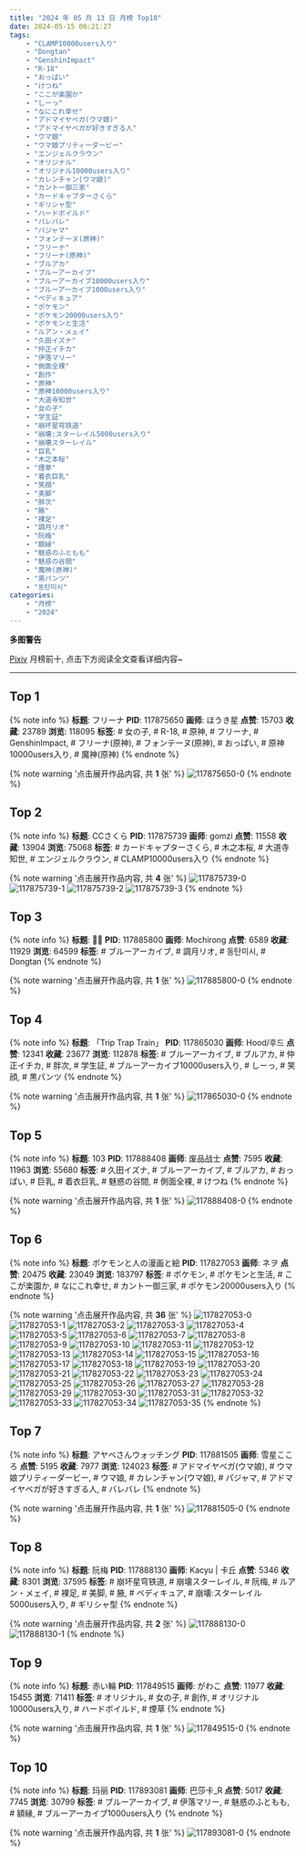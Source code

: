 ```yaml
---
title: "2024 年 05 月 13 日 月榜 Top10"
date: 2024-05-15 06:21:27
tags:
    - "CLAMP10000users入り"
    - "Dongtan"
    - "GenshinImpact"
    - "R-18"
    - "おっぱい"
    - "けつね"
    - "ここが楽園か"
    - "しーっ"
    - "なにこれ幸せ"
    - "アドマイヤベガ(ウマ娘)"
    - "アドマイヤベガが好きすぎる人"
    - "ウマ娘"
    - "ウマ娘プリティーダービー"
    - "エンジェルクラウン"
    - "オリジナル"
    - "オリジナル10000users入り"
    - "カレンチャン(ウマ娘)"
    - "カントー御三家"
    - "カードキャプターさくら"
    - "ギリシャ型"
    - "ハードボイルド"
    - "バレバレ"
    - "パジャマ"
    - "フォンテーヌ(原神)"
    - "フリーナ"
    - "フリーナ(原神)"
    - "ブルアカ"
    - "ブルーアーカイブ"
    - "ブルーアーカイブ10000users入り"
    - "ブルーアーカイブ1000users入り"
    - "ペディキュア"
    - "ポケモン"
    - "ポケモン20000users入り"
    - "ポケモンと生活"
    - "ルアン・メェイ"
    - "久田イズナ"
    - "仲正イチカ"
    - "伊落マリー"
    - "側面全裸"
    - "創作"
    - "原神"
    - "原神10000users入り"
    - "大道寺知世"
    - "女の子"
    - "学生証"
    - "崩坏星穹铁道"
    - "崩壊:スターレイル5000users入り"
    - "崩壊スターレイル"
    - "巨乳"
    - "木之本桜"
    - "煙草"
    - "着衣巨乳"
    - "笑顔"
    - "美脚"
    - "胖次"
    - "腋"
    - "裸足"
    - "調月リオ"
    - "阮梅"
    - "額縁"
    - "魅惑のふともも"
    - "魅惑の谷間"
    - "魔神(原神)"
    - "黒パンツ"
    - "동탄미시"
categories:
    - "月榜"
    - "2024"
---
```


<i class="fa fa-triangle-exclamation"></i>**多图警告**<i class="fa fa-triangle-exclamation"></i>

[Pixiv](https://www.pixiv.net/) 月榜前十, 点击下方阅读全文查看详细内容~

<!-- more -->

---

## Top 1

{% note info %}
**标题**: フリーナ
**PID**: 117875650 **画师**: ほうき星
**点赞**: 15703 **收藏**: 23789 **浏览**: 118095
**标签**: # 女の子, # R-18, # 原神, # フリーナ, # GenshinImpact, # フリーナ(原神), # フォンテーヌ(原神), # おっぱい, # 原神10000users入り, # 魔神(原神)
{% endnote %}

{% note warning '点击展开作品内容, 共 **1** 张' %}
![117875650-0](https://i.pixiv.re/img-original/img/2024/04/16/00/00/30/117875650_p0.jpg)
{% endnote %}

## Top 2

{% note info %}
**标题**: CCさくら
**PID**: 117875739 **画师**: gomzi
**点赞**: 11558 **收藏**: 13904 **浏览**: 75068
**标签**: # カードキャプターさくら, # 木之本桜, # 大道寺知世, # エンジェルクラウン, # CLAMP10000users入り
{% endnote %}

{% note warning '点击展开作品内容, 共 **4** 张' %}
![117875739-0](https://i.pixiv.re/img-original/img/2024/04/16/00/00/59/117875739_p0.jpg)
![117875739-1](https://i.pixiv.re/img-original/img/2024/04/16/00/00/59/117875739_p1.jpg)
![117875739-2](https://i.pixiv.re/img-original/img/2024/04/16/00/00/59/117875739_p2.jpg)
![117875739-3](https://i.pixiv.re/img-original/img/2024/04/16/00/00/59/117875739_p3.jpg)
{% endnote %}

## Top 3

{% note info %}
**标题**: 🖤👜
**PID**: 117885800 **画师**: Mochirong
**点赞**: 6589 **收藏**: 11929 **浏览**: 64599
**标签**: # ブルーアーカイブ, # 調月リオ, # 동탄미시, # Dongtan
{% endnote %}

{% note warning '点击展开作品内容, 共 **1** 张' %}
![117885800-0](https://i.pixiv.re/img-original/img/2024/04/17/22/33/32/117885800_p0.jpg)
{% endnote %}

## Top 4

{% note info %}
**标题**: 「Trip Trap Train」
**PID**: 117865030 **画师**: Hood/후드
**点赞**: 12341 **收藏**: 23677 **浏览**: 112878
**标签**: # ブルーアーカイブ, # ブルアカ, # 仲正イチカ, # 胖次, # 学生証, # ブルーアーカイブ10000users入り, # しーっ, # 笑顔, # 黒パンツ
{% endnote %}

{% note warning '点击展开作品内容, 共 **1** 张' %}
![117865030-0](https://i.pixiv.re/img-original/img/2024/04/15/18/15/38/117865030_p0.png)
{% endnote %}

## Top 5

{% note info %}
**标题**: 103
**PID**: 117888408 **画师**: 废品战士
**点赞**: 7595 **收藏**: 11963 **浏览**: 55680
**标签**: # 久田イズナ, # ブルーアーカイブ, # ブルアカ, # おっぱい, # 巨乳, # 着衣巨乳, # 魅惑の谷間, # 側面全裸, # けつね
{% endnote %}

{% note warning '点击展开作品内容, 共 **1** 张' %}
![117888408-0](https://i.pixiv.re/img-original/img/2024/04/16/14/27/24/117888408_p0.jpg)
{% endnote %}

## Top 6

{% note info %}
**标题**: ポケモンと人の漫画と絵
**PID**: 117827053 **画师**: ネヲ
**点赞**: 20475 **收藏**: 23049 **浏览**: 183797
**标签**: # ポケモン, # ポケモンと生活, # ここが楽園か, # なにこれ幸せ, # カントー御三家, # ポケモン20000users入り
{% endnote %}

{% note warning '点击展开作品内容, 共 **36** 张' %}
![117827053-0](https://i.pixiv.re/img-original/img/2024/04/14/12/43/59/117827053_p0.png)
![117827053-1](https://i.pixiv.re/img-original/img/2024/04/14/12/43/59/117827053_p1.png)
![117827053-2](https://i.pixiv.re/img-original/img/2024/04/14/12/43/59/117827053_p2.png)
![117827053-3](https://i.pixiv.re/img-original/img/2024/04/14/12/43/59/117827053_p3.png)
![117827053-4](https://i.pixiv.re/img-original/img/2024/04/14/12/43/59/117827053_p4.png)
![117827053-5](https://i.pixiv.re/img-original/img/2024/04/14/12/43/59/117827053_p5.png)
![117827053-6](https://i.pixiv.re/img-original/img/2024/04/14/12/43/59/117827053_p6.png)
![117827053-7](https://i.pixiv.re/img-original/img/2024/04/14/12/43/59/117827053_p7.png)
![117827053-8](https://i.pixiv.re/img-original/img/2024/04/14/12/43/59/117827053_p8.png)
![117827053-9](https://i.pixiv.re/img-original/img/2024/04/14/12/43/59/117827053_p9.png)
![117827053-10](https://i.pixiv.re/img-original/img/2024/04/14/12/43/59/117827053_p10.png)
![117827053-11](https://i.pixiv.re/img-original/img/2024/04/14/12/43/59/117827053_p11.png)
![117827053-12](https://i.pixiv.re/img-original/img/2024/04/14/12/43/59/117827053_p12.png)
![117827053-13](https://i.pixiv.re/img-original/img/2024/04/14/12/43/59/117827053_p13.png)
![117827053-14](https://i.pixiv.re/img-original/img/2024/04/14/12/43/59/117827053_p14.png)
![117827053-15](https://i.pixiv.re/img-original/img/2024/04/14/12/43/59/117827053_p15.png)
![117827053-16](https://i.pixiv.re/img-original/img/2024/04/14/12/43/59/117827053_p16.png)
![117827053-17](https://i.pixiv.re/img-original/img/2024/04/14/12/43/59/117827053_p17.png)
![117827053-18](https://i.pixiv.re/img-original/img/2024/04/14/12/43/59/117827053_p18.png)
![117827053-19](https://i.pixiv.re/img-original/img/2024/04/14/12/43/59/117827053_p19.png)
![117827053-20](https://i.pixiv.re/img-original/img/2024/04/14/12/43/59/117827053_p20.png)
![117827053-21](https://i.pixiv.re/img-original/img/2024/04/14/12/43/59/117827053_p21.png)
![117827053-22](https://i.pixiv.re/img-original/img/2024/04/14/12/43/59/117827053_p22.png)
![117827053-23](https://i.pixiv.re/img-original/img/2024/04/14/12/43/59/117827053_p23.png)
![117827053-24](https://i.pixiv.re/img-original/img/2024/04/14/12/43/59/117827053_p24.png)
![117827053-25](https://i.pixiv.re/img-original/img/2024/04/14/12/43/59/117827053_p25.png)
![117827053-26](https://i.pixiv.re/img-original/img/2024/04/14/12/43/59/117827053_p26.png)
![117827053-27](https://i.pixiv.re/img-original/img/2024/04/14/12/43/59/117827053_p27.png)
![117827053-28](https://i.pixiv.re/img-original/img/2024/04/14/12/43/59/117827053_p28.png)
![117827053-29](https://i.pixiv.re/img-original/img/2024/04/14/12/43/59/117827053_p29.png)
![117827053-30](https://i.pixiv.re/img-original/img/2024/04/14/12/43/59/117827053_p30.png)
![117827053-31](https://i.pixiv.re/img-original/img/2024/04/14/12/43/59/117827053_p31.png)
![117827053-32](https://i.pixiv.re/img-original/img/2024/04/14/12/43/59/117827053_p32.png)
![117827053-33](https://i.pixiv.re/img-original/img/2024/04/14/12/43/59/117827053_p33.png)
![117827053-34](https://i.pixiv.re/img-original/img/2024/04/14/12/43/59/117827053_p34.png)
![117827053-35](https://i.pixiv.re/img-original/img/2024/04/14/12/43/59/117827053_p35.png)
{% endnote %}

## Top 7

{% note info %}
**标题**: アヤベさんウォッチング
**PID**: 117881505 **画师**: 雪星こころ
**点赞**: 5195 **收藏**: 7977 **浏览**: 124023
**标签**: # アドマイヤベガ(ウマ娘), # ウマ娘プリティーダービー, # ウマ娘, # カレンチャン(ウマ娘), # パジャマ, # アドマイヤベガが好きすぎる人, # バレバレ
{% endnote %}

{% note warning '点击展开作品内容, 共 **1** 张' %}
![117881505-0](https://i.pixiv.re/img-original/img/2024/04/16/05/58/41/117881505_p0.png)
{% endnote %}

## Top 8

{% note info %}
**标题**: 阮梅
**PID**: 117888130 **画师**: Kacyu | 卡丘
**点赞**: 5346 **收藏**: 8301 **浏览**: 37595
**标签**: # 崩坏星穹铁道, # 崩壊スターレイル, # 阮梅, # ルアン・メェイ, # 裸足, # 美脚, # 腋, # ペディキュア, # 崩壊:スターレイル5000users入り, # ギリシャ型
{% endnote %}

{% note warning '点击展开作品内容, 共 **2** 张' %}
![117888130-0](https://i.pixiv.re/img-original/img/2024/04/16/14/08/45/117888130_p0.jpg)
![117888130-1](https://i.pixiv.re/img-original/img/2024/04/16/14/08/45/117888130_p1.jpg)
{% endnote %}

## Top 9

{% note info %}
**标题**: 赤い輪
**PID**: 117849515 **画师**: がわこ
**点赞**: 11977 **收藏**: 15455 **浏览**: 71411
**标签**: # オリジナル, # 女の子, # 創作, # オリジナル10000users入り, # ハードボイルド, # 煙草
{% endnote %}

{% note warning '点击展开作品内容, 共 **1** 张' %}
![117849515-0](https://i.pixiv.re/img-original/img/2024/04/15/00/42/48/117849515_p0.png)
{% endnote %}

## Top 10

{% note info %}
**标题**: 玛丽
**PID**: 117893081 **画师**: 巴莎卡_R
**点赞**: 5017 **收藏**: 7745 **浏览**: 30799
**标签**: # ブルーアーカイブ, # 伊落マリー, # 魅惑のふともも, # 額縁, # ブルーアーカイブ1000users入り
{% endnote %}

{% note warning '点击展开作品内容, 共 **1** 张' %}
![117893081-0](https://i.pixiv.re/img-original/img/2024/04/16/18/44/46/117893081_p0.jpg)
{% endnote %}
